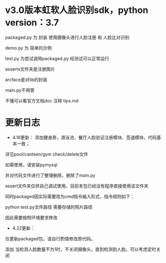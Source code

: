 # v3.0版本虹软人脸识别sdk，python version：3.7

packaged.py 为 封装 使用摄像头进行人脸注册 和 人脸比对识别

demo.py 为 简单的示例

test.py 为尝试调用packaged.py    经测试可以正常运行

asserts文件夹是注册图片

arcface是对lib的封装

main.py不用管

不懂可以看官方文档doc 注释 tips.md


# 更新日志

- 4.16更新：
添加健身房，游泳池，餐厅人脸验证注册模块、签退模块，代码基本一致；

详见pool/canteen/gym check/delete文件

如需使用，请安装pymysql

并对代码文件进行了整理删除，删除了main.py

assert文件夹仅供自己调试使用，目前本包已经没有程序直接使用该文件夹


同时packaged因实际需要改为cmd指令输入形式，指令规则如下：

python test.py文件路径 需要存储的照片路径

因此需要按照环境要求修改


- 4.22更新：

仅更新packaged包，请自行酌情修改原代码。

添加 当检测人脸数量不为1时，不关闭摄像头，直到检测到人脸。可以考虑定时关闭
